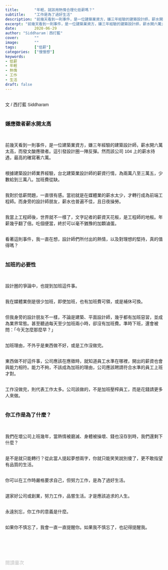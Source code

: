 ```yaml
---
title:       "年輕，就該用熱情合理化低薪嗎？"
subtitle:    "工作是為了過好生活"
description: "前幾天看到一則事件，是一位建築業資方，嫌三年經驗的建築設計師，薪水開六萬太高，而發文酸應徵者。這引發設計圈一陣反彈。然而該公司 104 上的薪水待遇，最高的確寫著六萬..."
excerpt: "前幾天看到一則事件，是一位建築業資方，嫌三年經驗的建築設計師，薪水開六萬太高，而發文酸應徵者。這引發設計圈一陣反彈。然而該公司 104 上的薪水待遇，最高的確寫著六萬..."
date:        2020-06-29
author: "Siddharam｜西打藍"
cover:       ""
image:       ""
tags:        ["低薪"]
categories:  ["慢慢想"]
keywords:
- 低薪
- 年輕
- 熱情
- 工作
- 生活
draft: false
---
```


<article style="font-family: 'Noto Sans TC', '微軟正黑體', sans-serif; font-weight: 300;">

<br>文 / 西打藍 Siddharam<br><br>

<h3 class="article-h1-color">嫌應徵者薪水開太高</h3><br>

前幾天看到一則事件，是一位建築業資方，嫌三年經驗的建築設計師，薪水開六萬太高，而發文酸應徵者。這引發設計圈一陣反彈。然而該公司 104 上的薪水待遇，最高的確寫著六萬。<br><br>

根據建築設計師業界經驗，台北建築業設計師的薪資行情，為兩萬八至三萬五，少數給到三萬八。加班費從缺。<br><br>

我對於低薪問題，一直很有感。當初就是在媒體業的薪水太少，才轉行成為前端工程師。而身旁的設計師朋友，薪水也普遍不佳，且日夜操勞。<br><br>

我當上工程師後，世界就不一樣了，文字記者的薪資天花板，是工程師的地板。年薪幾乎翻了倍。吃個便當，終於可以毫不猶豫的加顆滷蛋。<br><br>

看著這則事件，我一直在想，設計師們所付出的熱情，以及對理想的堅持，真的值得嗎？<br><br>


<h3 class="article-h1-color">加班的必要性</h3><br>

設計圈的爭論中，也提到加班這件事。<br><br>

我在媒體業倒是很少加班，即使加班，也有加班費可領，或是補休可換。<br><br>

但我身旁的設計朋友不一樣，不論是建築、平面設計師，幾乎都有加班惡習，並成為業界常態。甚至聽過每天至少加班兩小時，卻沒有加班費。準時下班，還會被問：「今天怎麼那麼早？」<br><br>

加班理由，不外乎是東西做不好，或是工作沒做完。<br><br>

東西做不好這件事，公司應該在應徵時，就知道員工水準在哪裡，開出的薪資也會與能力相符。能力不夠，不該成為加班的理由，公司應該聘請符合水準的員工上班才對。<br><br>

工作沒做完，則代表工作太多。公司該做的，不是加班壓榨員工，而是花錢請更多人來做。<br><br>

<h3 class="article-h1-color">你工作是為了什麼？</h3><br>

我們在壞公司上班幾年，當熱情被磨滅、身體被操壞、錢也沒存到時，我們還剩下什麼？<br><br>

是不是就只能轉行？從此當人提起夢想兩字，你就只能笑笑說別傻了，更不敢指望有品質的生活。<br><br>

你可以在工作時嚴格要求自己，但努力工作，是為了過好生活。<br><br>

選家好公司或創業，努力工作，品嘗生活。才是應該追求的人生。<br><br>

永遠別忘，你工作的意義是什麼。<br><br>

如果你不慎忘了，我會一直一直提醒你。如果我不慎忘了，也記得提醒我。<br><br>


<br><br><br>

</article>

<div style="color: #bfbfbf; font-size: 15px;" id="busuanzi_container_page_pv">
  閱讀量<span id="busuanzi_value_page_pv"></span>次
</div>

<script src="../../js/post.js"></script>




